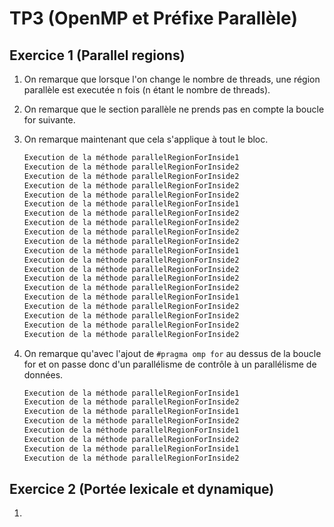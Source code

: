 # TP3 (OpenMP et Préfixe Parallèle)

## Exercice 1 (Parallel regions) 

1. On remarque que lorsque l'on change le nombre de threads, une région parallèle est executée n fois (n étant le nombre de threads).

2. On remarque que le section parallèle ne prends pas en compte la boucle for suivante.

3. On remarque maintenant que cela s'applique à tout le bloc.
	```bash
	Execution de la méthode parallelRegionForInside1
	Execution de la méthode parallelRegionForInside2
	Execution de la méthode parallelRegionForInside2
	Execution de la méthode parallelRegionForInside2
	Execution de la méthode parallelRegionForInside2
	Execution de la méthode parallelRegionForInside1
	Execution de la méthode parallelRegionForInside2
	Execution de la méthode parallelRegionForInside2
	Execution de la méthode parallelRegionForInside2
	Execution de la méthode parallelRegionForInside2
	Execution de la méthode parallelRegionForInside1
	Execution de la méthode parallelRegionForInside2
	Execution de la méthode parallelRegionForInside2
	Execution de la méthode parallelRegionForInside2
	Execution de la méthode parallelRegionForInside2
	Execution de la méthode parallelRegionForInside1
	Execution de la méthode parallelRegionForInside2
	Execution de la méthode parallelRegionForInside2
	Execution de la méthode parallelRegionForInside2
	Execution de la méthode parallelRegionForInside2
	```

4. On remarque qu'avec l'ajout de `#pragma omp for` au dessus de la boucle for et on passe donc d'un parallélisme de contrôle à un parallélisme de données.
	```bash
	Execution de la méthode parallelRegionForInside1
	Execution de la méthode parallelRegionForInside2
	Execution de la méthode parallelRegionForInside1
	Execution de la méthode parallelRegionForInside2
	Execution de la méthode parallelRegionForInside1
	Execution de la méthode parallelRegionForInside2
	Execution de la méthode parallelRegionForInside1
	Execution de la méthode parallelRegionForInside2
	```

## Exercice 2 (Portée lexicale et dynamique)

1. 
